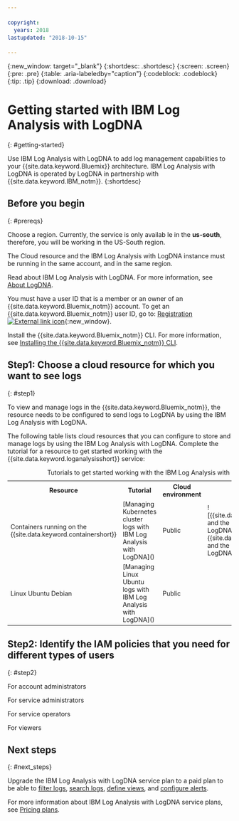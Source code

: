 ```yaml
---

copyright:
  years: 2018
lastupdated: "2018-10-15"

---
```


{:new_window: target="_blank"}
{:shortdesc: .shortdesc}
{:screen: .screen}
{:pre: .pre}
{:table: .aria-labeledby="caption"}
{:codeblock: .codeblock}
{:tip: .tip}
{:download: .download}


# Getting started with IBM Log Analysis with LogDNA
{: #getting-started}

Use IBM Log Analysis with LogDNA to add log management capabilities to your {{site.data.keyword.Bluemix}} architecture. IBM Log Analysis with LogDNA is operated by LogDNA in partnership with {{site.data.keyword.IBM_notm}}.
{:shortdesc}

## Before you begin
{: #prereqs}

Choose a region. Currently, the service is only availab le in the **us-south**, therefore, you will be working in the US-South region. 

The Cloud resource and the IBM Log Analysis with LogDNA instance must be running in the same account, and in the same region.

Read about IBM Log Analysis with LogDNA. For more information, see [About LogDNA](/docs/services/Log-Analysis-with-LogDNA/overview.html#about).

You must have a user ID that is a member or an owner of an {{site.data.keyword.Bluemix_notm}} account. To get an {{site.data.keyword.Bluemix_notm}} user ID, go to: [Registration ![External link icon](../../icons/launch-glyph.svg "External link icon")](https://console.bluemix.net/registration/){:new_window}.

Install the {{site.data.keyword.Bluemix_notm}} CLI. For more information, see [Installing the {{site.data.keyword.Bluemix_notm}} CLI](/docs/cli/index.html#overview).


## Step1: Choose a cloud resource for which you want to see logs
{: #step1}

To view and manage logs in the {{site.data.keyword.Bluemix_notm}}, the resource needs to be configured to send logs to LogDNA by using the IBM Log Analysis with LogDNA.

The following table lists cloud resources that you can configure to store and manage logs by using the IBM Log Analysis with LogDNA. Complete the tutorial for a resource to get started working with the {{site.data.keyword.loganalysisshort}} service:

<table>
  <caption>Tutorials to get started working with the IBM Log Analysis with LogDNA service </caption>
  <tr>
    <th>Resource</th>
    <th>Tutorial</th>
    <th>Cloud environment</th>
    <th>Scenario</th>
  </tr>
  <tr>
    <td>Containers running on the {{site.data.keyword.containershort}}</td>
    <td>[Managing Kubernetes cluster logs with IBM Log Analysis with LogDNA]()</td>
    <td>Public </td>
    <td>![{{site.data.keyword.containershort}} and the IBM Log Analysis with LogDNA](images/components.png "{{site.data.keyword.containershort}} and the IBM Log Analysis with LogDNA")</td>
  </tr>
  <tr>
    <td>Linux Ubuntu Debian</td>
    <td>[Managing Linux Ubuntu logs with IBM Log Analysis with LogDNA]()</td>
    <td>Public</td>
    <td></td>
  </tr>
</table>

## Step2: Identify the IAM policies that you need for different types of users
{: #step2}

For account administrators

For service administrators

For service operators

For viewers

## Next steps
{: #next_steps}

Upgrade the IBM Log Analysis with LogDNA service plan to a paid plan to be able to [filter logs](https://docs.logdna.com/docs/filters), [search logs](https://docs.logdna.com/docs/search), [define views](https://docs.logdna.com/docs/views), and [configure alerts](https://docs.logdna.com/docs/alerts).

For more information about IBM Log Analysis with LogDNA service plans, see [Pricing plans](/docs/services/Log-Analysis-with-LogDNA/overview.html#pricing_plans).
